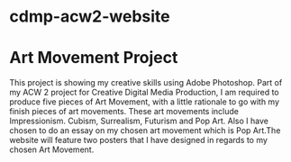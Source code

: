 # cdmp-acw2-website
# Art Movement Project 

This project is showing  my creative skills using Adobe Photoshop. Part of my ACW 2 project for Creative Digital Media Production, 
I am required to produce five pieces of Art Movement, with a little rationale to go with my finish pieces of art movements. 
These art movements include Impressionism. Cubism, Surrealism, Futurism and Pop Art. Also I have chosen to do an essay on my 
chosen art movement which is Pop Art.The website will feature two posters that I have designed in regards to my chosen 
Art Movement.  
